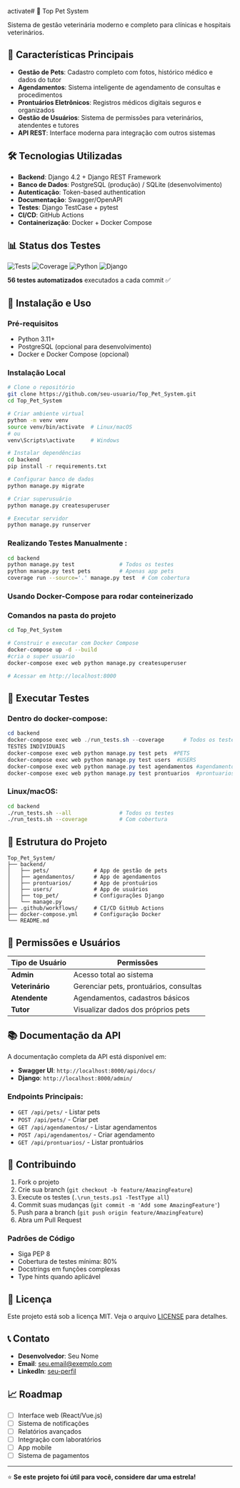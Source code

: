 activate# 🐾 Top Pet System

Sistema de gestão veterinária moderno e completo para clínicas e hospitais veterinários.

## 🚀 Características Principais

- **Gestão de Pets**: Cadastro completo com fotos, histórico médico e dados do tutor
- **Agendamentos**: Sistema inteligente de agendamento de consultas e procedimentos
- **Prontuários Eletrônicos**: Registros médicos digitais seguros e organizados
- **Gestão de Usuários**: Sistema de permissões para veterinários, atendentes e tutores
- **API REST**: Interface moderna para integração com outros sistemas

## 🛠️ Tecnologias Utilizadas

- **Backend**: Django 4.2 + Django REST Framework
- **Banco de Dados**: PostgreSQL (produção) / SQLite (desenvolvimento)
- **Autenticação**: Token-based authentication
- **Documentação**: Swagger/OpenAPI
- **Testes**: Django TestCase + pytest
- **CI/CD**: GitHub Actions
- **Containerização**: Docker + Docker Compose

## 📊 Status dos Testes

![Tests](https://github.com/seu-usuario/Top_Pet_System/workflows/CI%20Pipeline%20-%20Lint%20e%20Testes/badge.svg)
![Coverage](https://img.shields.io/badge/coverage-85%25-brightgreen)
![Python](https://img.shields.io/badge/python-3.11-blue)
![Django](https://img.shields.io/badge/django-4.2-green)

**56 testes automatizados** executados a cada commit ✅

## 🚀 Instalação e Uso

### Pré-requisitos
- Python 3.11+
- PostgreSQL (opcional para desenvolvimento)
- Docker e Docker Compose (opcional)

### Instalação Local

```bash
# Clone o repositório
git clone https://github.com/seu-usuario/Top_Pet_System.git
cd Top_Pet_System

# Criar ambiente virtual
python -m venv venv
source venv/bin/activate  # Linux/macOS
# ou
venv\Scripts\activate     # Windows

# Instalar dependências
cd backend
pip install -r requirements.txt

# Configurar banco de dados
python manage.py migrate

# Criar superusuário
python manage.py createsuperuser

# Executar servidor
python manage.py runserver
```
### Realizando Testes Manualmente :

```bash
cd backend
python manage.py test              # Todos os testes
python manage.py test pets         # Apenas app pets
coverage run --source='.' manage.py test  # Com cobertura
```

### Usando Docker-Compose para rodar conteinerizado
### Comandos na pasta do projeto 

```bash
cd Top_Pet_System

# Construir e executar com Docker Compose
docker-compose up -d --build
#cria o super usuario
docker-compose exec web python manage.py createsuperuser

# Acessar em http://localhost:8000
```

## 🧪 Executar Testes

### Dentro do docker-compose:
```powershell
cd backend
docker-compose exec web ./run_tests.sh --coverage      # Todos os testes com cobertura
TESTES INDIVIDUAIS
docker-compose exec web python manage.py test pets  #PETS
docker-compose exec web python manage.py test users  #USERS
docker-compose exec web python manage.py test agendamentos #agendamentos
docker-compose exec web python manage.py test prontuarios  #prontuarios
```

### Linux/macOS:
```bash
cd backend
./run_tests.sh --all               # Todos os testes
./run_tests.sh --coverage          # Com cobertura
```



## 📁 Estrutura do Projeto

```
Top_Pet_System/
├── backend/
│   ├── pets/              # App de gestão de pets
│   ├── agendamentos/      # App de agendamentos
│   ├── prontuarios/       # App de prontuários
│   ├── users/             # App de usuários
│   ├── top_pet/           # Configurações Django
│   └── manage.py
├── .github/workflows/     # CI/CD GitHub Actions
├── docker-compose.yml     # Configuração Docker
└── README.md
```

## 🔐 Permissões e Usuários

| Tipo de Usuário | Permissões |
|------------------|------------|
| **Admin** | Acesso total ao sistema |
| **Veterinário** | Gerenciar pets, prontuários, consultas |
| **Atendente** | Agendamentos, cadastros básicos |
| **Tutor** | Visualizar dados dos próprios pets |

## 📚 Documentação da API

A documentação completa da API está disponível em:
- **Swagger UI**: `http://localhost:8000/api/docs/`
- **Django**: `http://localhost:8000/admin/`

### Endpoints Principais:

- `GET /api/pets/` - Listar pets
- `POST /api/pets/` - Criar pet
- `GET /api/agendamentos/` - Listar agendamentos
- `POST /api/agendamentos/` - Criar agendamento
- `GET /api/prontuarios/` - Listar prontuários

## 🤝 Contribuindo

1. Fork o projeto
2. Crie sua branch (`git checkout -b feature/AmazingFeature`)
3. Execute os testes (`.\run_tests.ps1 -TestType all`)
4. Commit suas mudanças (`git commit -m 'Add some AmazingFeature'`)
5. Push para a branch (`git push origin feature/AmazingFeature`)
6. Abra um Pull Request

### Padrões de Código
- Siga PEP 8
- Cobertura de testes mínima: 80%
- Docstrings em funções complexas
- Type hints quando aplicável

## 📄 Licença

Este projeto está sob a licença MIT. Veja o arquivo [LICENSE](LICENSE) para detalhes.

## 📞 Contato

- **Desenvolvedor**: Seu Nome
- **Email**: seu.email@exemplo.com
- **LinkedIn**: [seu-perfil](https://linkedin.com/in/seu-perfil)

## 📈 Roadmap

- [ ] Interface web (React/Vue.js)
- [ ] Sistema de notificações
- [ ] Relatórios avançados
- [ ] Integração com laboratórios
- [ ] App mobile
- [ ] Sistema de pagamentos

---

⭐ **Se este projeto foi útil para você, considere dar uma estrela!**
